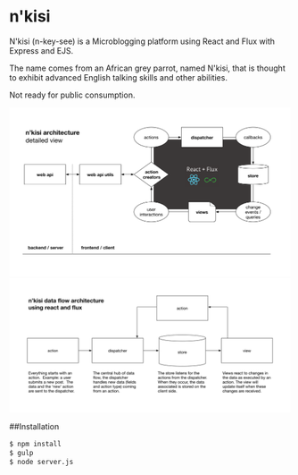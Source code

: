 # n'kisi

N'kisi (n-key-see) is a Microblogging platform using React and Flux with Express and EJS.  

The name comes from an African grey parrot, named N'kisi, that is thought to exhibit advanced English talking skills and other abilities.

Not ready for public consumption.

![](/diagrams/nkisi-architecture.png)
![](/diagrams/nkisi-data-flow.png)

##Installation
```
$ npm install
$ gulp
$ node server.js
```